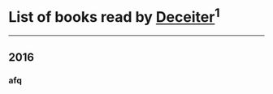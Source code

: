 # List of books read by [Deceiter](https://plus.google.com/100962054638710244321)<sup>1</sup>
---

## 2016

### afq



